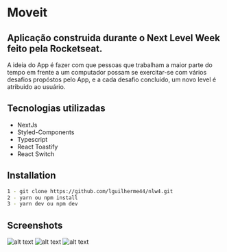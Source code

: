 # Moveit

## Aplicação construida durante o Next Level Week feito pela Rocketseat.

A ideia do App é fazer com que pessoas que trabalham a maior parte do tempo em frente a um computador possam se exercitar-se com vários desafios propóstos pelo App, e a cada desafio concluido, um novo level é atribuido ao usuário.

## Tecnologias utilizadas

- NextJs
- Styled-Components
- Typescript
- React Toastify
- React Switch

## Installation

```sh
1 - git clone https://github.com/lguilherme44/nlw4.git
2 - yarn ou npm install
3 - yarn dev ou npm dev
```
## Screenshots

![alt text](https://i.imgur.com/SgelHiO.png)
![alt text](https://i.imgur.com/90iycb4.png)
![alt text](https://i.imgur.com/Ng6Edxp.png)
